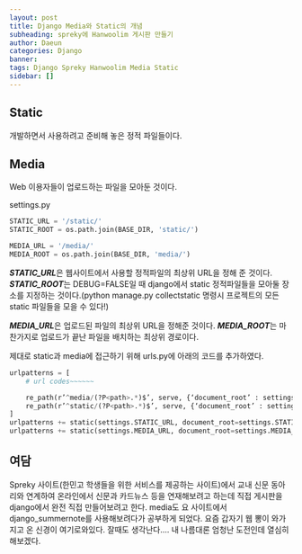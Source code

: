 ```yaml
---
layout: post
title: Django Media와 Static의 개념
subheading: spreky에 Hanwoolim 게시판 만들기
author: Daeun
categories: Django
banner:
tags: Django Spreky Hanwoolim Media Static
sidebar: []
---
```


## Static
개발하면서 사용하려고 준비해 놓은 정적 파일들이다.

## Media
Web 이용자들이 업로드하는 파일을 모아둔 것이다.

settings.py
``` python
STATIC_URL = '/static/'
STATIC_ROOT = os.path.join(BASE_DIR, 'static/')

MEDIA_URL = '/media/'
MEDIA_ROOT = os.path.join(BASE_DIR, 'media/')
```

***STATIC_URL***은 웹사이트에서 사용할 정적파일의 최상위 URL을 정해 준 것이다.
***STATIC_ROOT***는 DEBUG=FALSE일 때 django에서 static 정적파일들을 모아둘 장소를 지정하는 것이다.(python manage.py collectstatic 명령시 프로젝트의 모든 static 파일들을 모을 수 있다!)

***MEDIA_URL***은 업로드된 파일의 최상위 URL을 정해준 것이다.
***MEDIA_ROOT***는 마찬가지로 업로드가 끝난 파일을 배치하는 최상위 경로이다.

제대로 static과 media에 접근하기 위해 urls.py에 아래의 코드를 추가하였다. 
``` python
urlpatterns = [
    # url codes~~~~~~

    re_path(r’^media/(?P<path>.*)$’, serve, {‘document_root’ : settings.MEDIA_ROOT}),
    re_path(r’^static/(?P<path>.*)$’, serve, {‘document_root’ : settings.STATIC_ROOT}),
]
urlpatterns += static(settings.STATIC_URL, document_root=settings.STATIC_ROOT)
urlpatterns += static(settings.MEDIA_URL, document_root=settings.MEDIA_ROOT)
```

## 여담
Spreky 사이트(한민고 학생들을 위한 서비스를 제공하는 사이트)에서 교내 신문 동아리와 연계하여 온라인에서 신문과 카드뉴스 등을 연재해보려고 하는데 직접 게시판을 django에서 완전 직접 만들어보려고 한다. media도 요 사이트에서 django_summernote를 사용해보려다가 공부하게 되었다. 요즘 갑자기 웹 뽕이 와가지고 온 신경이 여기로와있다. 잘때도 생각난다.... 내 나름대론 엄청난 도전인데 열심히 해보겠다.